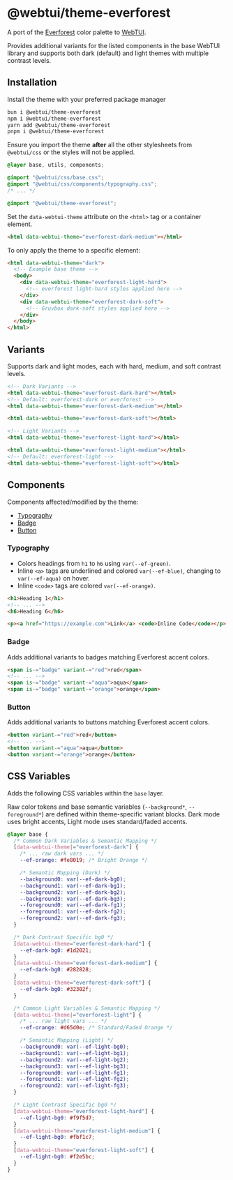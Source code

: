 # @webtui/theme-everforest

A port of the [Everforest](https://github.com/sainnhe/everforest) color palette to [WebTUI](https://github.com/webtui/webtui).

Provides additional variants for the listed components in the base WebTUI library and supports both dark (default) and light themes with multiple contrast levels.

## Installation

Install the theme with your preferred package manager

```bash
bun i @webtui/theme-everforest
npm i @webtui/theme-everforest
yarn add @webtui/theme-everforest
pnpm i @webtui/theme-everforest
```

Ensure you import the theme **after** all the other stylesheets from `@webtui/css` or the styles will not be applied.

```css
@layer base, utils, components;

@import "@webtui/css/base.css";
@import "@webtui/css/components/typography.css";
/* ... */

@import "@webtui/theme-everforest";
```

Set the `data-webtui-theme` attribute on the `<html>` tag or a container element.

```html
<html data-webtui-theme="everforest-dark-medium"></html>
```

To only apply the theme to a specific element:

```html
<html data-webtui-theme="dark">
  <!-- Example base theme -->
  <body>
    <div data-webtui-theme="everforest-light-hard">
      <!-- everforest light-hard styles applied here -->
    </div>
    <div data-webtui-theme="everforest-dark-soft">
      <!-- Gruvbox dark-soft styles applied here -->
    </div>
  </body>
</html>
```

## Variants

Supports dark and light modes, each with hard, medium, and soft contrast levels.

```html
<!-- Dark Variants -->
<html data-webtui-theme="everforest-dark-hard"></html>
<!-- Default: everforest-dark or everforest -->
<html data-webtui-theme="everforest-dark-medium"></html>

<html data-webtui-theme="everforest-dark-soft"></html>

<!-- Light Variants -->
<html data-webtui-theme="everforest-light-hard"></html>

<html data-webtui-theme="everforest-light-medium"></html>
<!-- Default: everforest-light -->
<html data-webtui-theme="everforest-light-soft"></html>
```

## Components

Components affected/modified by the theme:

- [Typography](#typography)
- [Badge](#badge)
- [Button](#button)

### Typography

- Colors headings from `h1` to `h6` using `var(--ef-green)`.
- Inline `<a>` tags are underlined and colored `var(--ef-blue)`, changing to `var(--ef-aqua)` on hover.
- Inline `<code>` tags are colored `var(--ef-orange)`.

```html
<h1>Heading 1</h1>
<!-- ... -->
<h6>Heading 6</h6>

<p><a href="https://example.com">Link</a> <code>Inline Code</code></p>
```

### Badge

Adds additional variants to badges matching Everforest accent colors.

```html
<span is-="badge" variant-="red">red</span>
<!-- ... -->
<span is-="badge" variant-="aqua">aqua</span>
<span is-="badge" variant-="orange">orange</span>
```

### Button

Adds additional variants to buttons matching Everforest accent colors.

```html
<button variant-="red">red</button>
<!-- ... -->
<button variant-="aqua">aqua</button>
<button variant-="orange">orange</button>
```

## CSS Variables

Adds the following CSS variables within the `base` layer.

Raw color tokens and base semantic variables (`--background*`, `--foreground*`) are defined within theme-specific variant blocks. Dark mode uses bright accents, Light mode uses standard/faded accents.

```css
@layer base {
  /* Common Dark Variables & Semantic Mapping */
  [data-webtui-theme|="everforest-dark"] {
    /* ... raw dark vars ... */
    --ef-orange: #fe8019; /* Bright Orange */

    /* Semantic Mapping (Dark) */
    --background0: var(--ef-dark-bg0);
    --background1: var(--ef-dark-bg1);
    --background2: var(--ef-dark-bg2);
    --background3: var(--ef-dark-bg3);
    --foreground0: var(--ef-dark-fg1);
    --foreground1: var(--ef-dark-fg2);
    --foreground2: var(--ef-dark-fg3);
  }

  /* Dark Contrast Specific bg0 */
  [data-webtui-theme="everforest-dark-hard"] {
    --ef-dark-bg0: #1d2021;
  }
  [data-webtui-theme="everforest-dark-medium"] {
    --ef-dark-bg0: #282828;
  }
  [data-webtui-theme="everforest-dark-soft"] {
    --ef-dark-bg0: #32302f;
  }

  /* Common Light Variables & Semantic Mapping */
  [data-webtui-theme|="everforest-light"] {
    /* ... raw light vars ... */
    --ef-orange: #d65d0e; /* Standard/Faded Orange */

    /* Semantic Mapping (Light) */
    --background0: var(--ef-light-bg0);
    --background1: var(--ef-light-bg1);
    --background2: var(--ef-light-bg2);
    --background3: var(--ef-light-bg3);
    --foreground0: var(--ef-light-fg1);
    --foreground1: var(--ef-light-fg2);
    --foreground2: var(--ef-light-fg3);
  }

  /* Light Contrast Specific bg0 */
  [data-webtui-theme="everforest-light-hard"] {
    --ef-light-bg0: #f9f5d7;
  }
  [data-webtui-theme="everforest-light-medium"] {
    --ef-light-bg0: #fbf1c7;
  }
  [data-webtui-theme="everforest-light-soft"] {
    --ef-light-bg0: #f2e5bc;
  }
}
```

